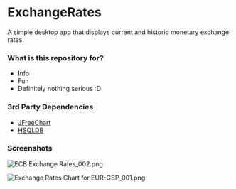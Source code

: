 # ExchangeRates #

A simple desktop app that displays current and historic monetary exchange rates.

### What is this repository for? ###

* Info
* Fun
* Definitely nothing serious :D

### 3rd Party Dependencies ###

* [JFreeChart](http://www.jfree.org/jfreechart/)
* [HSQLDB](http://hsqldb.org/)

### Screenshots ###

![ECB Exchange Rates_002.png](https://bitbucket.org/repo/R99r98z/images/455208900-ECB%20Exchange%20Rates_002.png)

![Exchange Rates Chart for EUR-GBP_001.png](https://bitbucket.org/repo/R99r98z/images/354757513-Exchange%20Rates%20Chart%20for%20EUR-GBP_001.png)